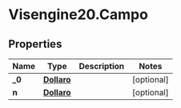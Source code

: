 # Visengine20.Campo

## Properties
Name | Type | Description | Notes
------------ | ------------- | ------------- | -------------
**_0** | [**Dollaro**](Dollaro.md) |  | [optional] 
**n** | [**Dollaro**](Dollaro.md) |  | [optional] 
